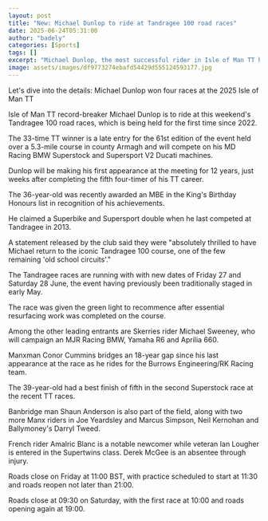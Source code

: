 ```yaml
---
layout: post
title: "New: Michael Dunlop to ride at Tandragee 100 road races"
date: 2025-06-24T05:31:00
author: "badely"
categories: [Sports]
tags: []
excerpt: "Michael Dunlop, the most successful rider in Isle of Man TT history, is to compete at this weekend's Tandragee 100 road races."
image: assets/images/df9773274ebafd54429d555124593177.jpg
---
```


Let's dive into the details: Michael Dunlop won four races at the 2025 Isle of Man TT

Isle of Man TT record-breaker Michael Dunlop is to ride at this weekend's Tandragee 100 road races, which is being held for the first time since 2022.

The 33-time TT winner is a late entry for the 61st edition of the event held over a 5.3-mile course in county Armagh and will compete on his MD Racing BMW Superstock and Supersport V2 Ducati machines.

Dunlop will be making his first appearance at the meeting for 12 years, just weeks after completing the fifth four-timer of his TT career.

The 36-year-old was recently awarded an MBE in the King's Birthday Honours list in recognition of his achievements.

He claimed a Superbike and Supersport double when he last competed at Tandragee in 2013.

A statement released by the club said they were "absolutely thrilled to have Michael return to the iconic Tandragee 100 course, one of the few remaining 'old school circuits'."

The Tandragee races are running with with new dates of Friday 27 and Saturday 28 June, the event having previously been traditionally staged in early May.

The race was given the green light to recommence after essential resurfacing work was completed on the course.

Among the other leading entrants are Skerries rider Michael Sweeney, who will campaign an MJR Racing BMW, Yamaha R6 and Aprilia 660.

Manxman Conor Cummins bridges an 18-year gap since his last appearance at the race as he rides for the Burrows Engineering/RK Racing team.

The 39-year-old had a best finish of fifth in the second Superstock race at the recent TT races.

Banbridge man Shaun Anderson is also part of the field, along with two more Manx riders in Joe Yeardsley and Marcus Simpson, Neil Kernohan and Ballymoney's Darryl Tweed.

French rider Amalric Blanc is a notable newcomer while veteran Ian Lougher is entered in the Supertwins class. Derek McGee is an absentee through injury.

Roads close on Friday at 11:00 BST, with practice scheduled to start at 11:30 and roads reopen not later than 21:00.

Roads close at 09:30 on Saturday, with the first race at 10:00 and roads opening again at 19:00.

